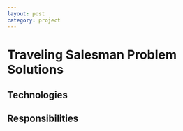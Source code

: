 ```yaml
---
layout: post
category: project
---
```

# Traveling Salesman Problem Solutions

## Technologies

## Responsibilities
